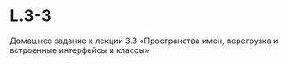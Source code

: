 # L.3-3
Домашнее задание к лекции 3.3 «Пространства имен, перегрузка и встроенные интерфейсы и классы»
